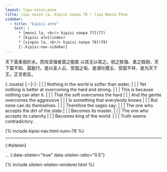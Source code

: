 ```yaml
---
layout: lipu-nasin-pona
title: lipu nasin la, kipisi nanpa 78 • lipu Nasin Pona
sidebar:
  - title: "kipisi ante"
    text: |
      * [monsi la, <br/> kipisi nanpa 77](77)
      * [kipisi ale](index)
      * [sinpin la, <br/> kipisi nanpa 79](79)
      {:.kipisi-nav-sidebar}
---
```


天下莫柔弱於水。而攻坚强者莫之能胜 以其无以易之。弱之胜强、柔之胜刚、天下莫不知、莫能行。是以圣人云、受国之垢、是谓社稷主、受国不祥、是为天下王。正言若反。

{:.loseta}
|:-:|-|-
|  |  | Nothing in the world is softer than water,
|  |  | Yet nothing is better at overcoming the hard and strong.
|  |  | This is because nothing can alter it.
|  |  | That the soft overcomes the hard
|  |  | And the gentle overcomes the aggressive
|  |  | Is something that everybody knows
|  |  | But none can do themselves.
|  |  | Therefore the sages say:
|  |  | The one who accepts the dirt of the state
|  |  | Becomes its master.
|  |  | The one who accepts its calamity
|  |  | Becomes king of the world.
|  |  | Truth seems contradictory.

{% include kipisi-nav.html num=78 %}

-------
{:#sitelen}

...
{:data-sitelen="true" data-sitelen-ratio="0.5"}

{% include sitelen-sitelen-renderer.html %}
